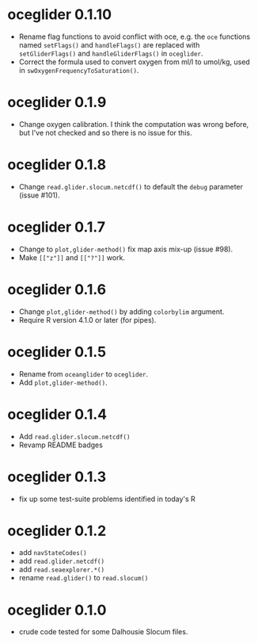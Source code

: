 # oceglider 0.1.10

* Rename flag functions to avoid conflict with oce, e.g. the `oce`
functions named `setFlags()` and `handleFlags()` are replaced with
`setGliderFlags()` and `handleGliderFlags()` in `oceglider`.
* Correct the formula used to convert oxygen from ml/l to umol/kg,
used in `swOxygenFrequencyToSaturation()`.

# oceglider 0.1.9

* Change oxygen calibration.  I think the computation was wrong
before, but I've not checked and so there is no issue for this.

# oceglider 0.1.8

* Change `read.glider.slocum.netcdf()` to default the `debug`
parameter (issue #101).

# oceglider 0.1.7

* Change to `plot,glider-method()` fix map axis mix-up (issue #98).
* Make `[["z"]]` and `[["?"]]` work.

# oceglider 0.1.6

* Change `plot,glider-method()` by adding `colorbylim` argument.
* Require R version 4.1.0 or later (for pipes).

# oceglider 0.1.5

* Rename from `oceanglider` to `oceglider`.
* Add `plot,glider-method()`.

# oceglider 0.1.4

* Add `read.glider.slocum.netcdf()`
* Revamp README badges

# oceglider 0.1.3

* fix up some test-suite problems identified in today's R

# oceglider 0.1.2

* add `navStateCodes()`
* add `read.glider.netcdf()`
* add `read.seaexplorer.*()`
* rename `read.glider()` to `read.slocum()`

# oceglider 0.1.0

* crude code tested for some Dalhousie Slocum files.

